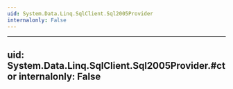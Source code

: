 ```yaml
---
uid: System.Data.Linq.SqlClient.Sql2005Provider
internalonly: False
---
```


---
uid: System.Data.Linq.SqlClient.Sql2005Provider.#ctor
internalonly: False
---
